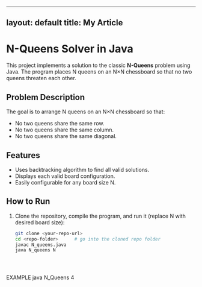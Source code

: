 
---
layout: default
title: My Article
---
# N-Queens Solver in Java
<link rel="stylesheet" href="style.css">

This project implements a solution to the classic **N-Queens** problem using Java. The program places N queens on an N×N chessboard so that no two queens threaten each other.

## Problem Description

The goal is to arrange N queens on an N×N chessboard so that:  
- No two queens share the same row.  
- No two queens share the same column.  
- No two queens share the same diagonal.

## Features

- Uses backtracking algorithm to find all valid solutions.  
- Displays each valid board configuration.  
- Easily configurable for any board size N.

## How to Run

1. Clone the repository, compile the program, and run it (replace N with desired board size):  
   ```bash
   git clone <your-repo-url>
   cd <repo-folder>      # go into the cloned repo folder
   javac N_queens.java
   java N_queens N





EXAMPLE 
java N_Queens 4
